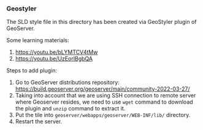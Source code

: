 ### Geostyler

The SLD style file in this directory has been created via GeoStyler plugin of GeoServer.

Some learning materials:
1. https://youtu.be/bLYMTCV4tMw
2. https://youtu.be/UzEorIBgbQA


Steps to add plugin:

1. Go to GeoServer distributions repository: https://build.geoserver.org/geoserver/main/community-2022-03-27/
2. Taking into account that we are using SSH connection to remote server where Geoserver resides, we need to use `wget` command to download the plugin and `unzip` command to extract it.
3. Put the tile into `geoserver/webapps/geoserver/WEB-INF/lib/` directory.
4. Restart the server.